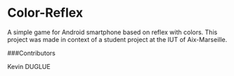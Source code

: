 # Color-Reflex

A simple game for Android smartphone based on reflex with colors.
This project was made in context of a student project at the IUT of Aix-Marseille.

###Contributors

Kevin DUGLUE

